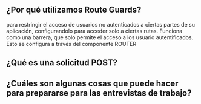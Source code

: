 ## ¿Por qué utilizamos Route Guards?

para restringir el acceso de usuarios no autenticados a ciertas partes de su aplicación, configurandolo para acceder solo a ciertas rutas.
Funciona como una barrera, que solo permite el acceso a los usuario autentificados.
Esto se configura a través del componente ROUTER


## ¿Qué es una solicitud POST?

## ¿Cuáles son algunas cosas que puede hacer para prepararse para las entrevistas de trabajo?

